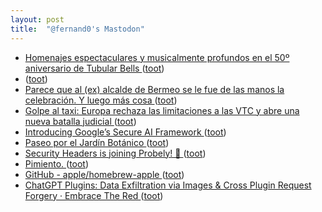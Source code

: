 ```yaml
---
layout: post
title:  "@fernand0's Mastodon"
---
```

*  [Homenajes espectaculares y musicalmente profundos en el 50º aniversario de Tubular Bells ](https://www.microsiervos.com/archivo/musica/homenajes-50-aniversario-tubular-bells.htm) ([toot](https://mastodon.social/@fernand0/110569702899919733))
*  [ ](https://hachyderm.io/@darshan) ([toot](https://mastodon.social/@fernand0/110569150404512746))
*  [Parece que al (ex) alcalde de Bermeo se le fue de las manos la celebración. Y luego más cosa ](https://mastodon.social/@fernand0/110566928200434682) ([toot](https://mastodon.social/@fernand0/110566928200434682))
*  [Golpe al taxi: Europa rechaza las limitaciones a las VTC y abre una nueva batalla judicial ](https://www.elconfidencial.com/tecnologia/2023-06-08/tjue-taxi-vtc-uber-cabify_3661570) ([toot](https://mastodon.social/@fernand0/110566689957687063))
*  [Introducing Google’s Secure AI Framework ](https://blog.google/technology/safety-security/introducing-googles-secure-ai-framework) ([toot](https://mastodon.social/@fernand0/110566438482670930))
*  [Paseo por el Jardín Botánico ](https://avecesunafoto.wordpress.com/2023/06/18/paseo-por-el-jardin-botanico) ([toot](https://mastodon.social/@fernand0/110566349695604472))
*  [Security Headers is joining Probely! 🎉 ](https://scotthelme.co.uk/security-headers-is-joining-probely) ([toot](https://mastodon.social/@fernand0/110566098208207942))
*  [Pimiento. ](https://avecesunafoto.wordpress.com/2023/06/17/pimiento) ([toot](https://mastodon.social/@fernand0/110565870732355173))
*  [GitHub - apple/homebrew-apple ](https://github.com/apple/homebrew-appl) ([toot](https://mastodon.social/@fernand0/110565868031829717))
*  [ ChatGPT Plugins: Data Exfiltration via Images & Cross Plugin Request Forgery ·  Embrace The Red ](https://embracethered.com/blog/posts/2023/chatgpt-webpilot-data-exfil-via-markdown-injection) ([toot](https://mastodon.social/@fernand0/110565713792844981))
